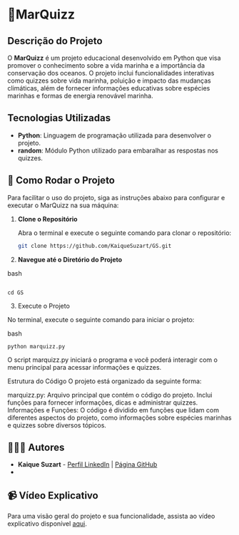 # 🌊MarQuizz

## Descrição do Projeto

O **MarQuizz** é um projeto educacional desenvolvido em Python que visa promover o conhecimento sobre a vida marinha e a importância da conservação dos oceanos. O projeto inclui funcionalidades interativas como quizzes sobre vida marinha, poluição e impacto das mudanças climáticas, além de fornecer informações educativas sobre espécies marinhas e formas de energia renovável marinha.

## Tecnologias Utilizadas

- **Python**: Linguagem de programação utilizada para desenvolver o projeto.
- **random**: Módulo Python utilizado para embaralhar as respostas nos quizzes.

## 🚀 Como Rodar o Projeto

Para facilitar o uso do projeto, siga as instruções abaixo para configurar e executar o MarQuizz na sua máquina:

1. **Clone o Repositório**

   Abra o terminal e execute o seguinte comando para clonar o repositório:

   ```bash
   git clone https://github.com/KaiqueSuzart/GS.git
   
2. **Navegue até o Diretório do Projeto**

bash
```Copiar código

cd GS
```
3. Execute o Projeto

No terminal, execute o seguinte comando para iniciar o projeto:

bash
```Copiar código
python marquizz.py
```

O script marquizz.py iniciará o programa e você poderá interagir com o menu principal para acessar informações e quizzes.

Estrutura do Código
O projeto está organizado da seguinte forma:

marquizz.py: Arquivo principal que contém o código do projeto. Inclui funções para fornecer informações, dicas e administrar quizzes.
Informações e Funções: O código é dividido em funções que lidam com diferentes aspectos do projeto, como informações sobre espécies marinhas e quizzes sobre diversos tópicos.

## 🙋🏽‍♀️️ Autores

- **Kaique Suzart** - [Perfil LinkedIn](https://www.linkedin.com/in/kaiquesuzart) | [Página GitHub](https://github.com/KaiqueSuzart)
- 
## 📹 Vídeo Explicativo
Para uma visão geral do projeto e sua funcionalidade, assista ao vídeo explicativo disponível [aqui](https://www.youtube.com/watch?v=v-2BJn8la5k).
